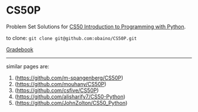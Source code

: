 # CS50P
Problem Set Solutions for [CS50 Introduction to Programming with Python](https://cs50.harvard.edu/python/2022).

to clone: `git clone git@github.com:obaino/CS50P.git`

[Gradebook](https://cs50.me/cs50p)

---

similar pages are:
1. (https://github.com/m-spangenberg/CS50P) 
2. (https://github.com/mouhany/CS50P)
3. (https://github.com/csfive/CS50P)
4. (https://github.com/alisharify7/CS50-Python)
5. (https://github.com/JohnZolton/CS50_Python)
